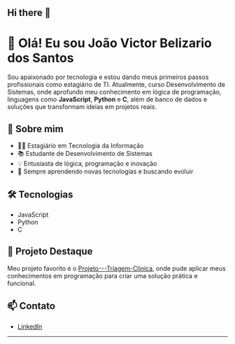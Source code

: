 ## Hi there 👋
# 👋 Olá! Eu sou João Victor Belizario dos Santos

Sou apaixonado por tecnologia e estou dando meus primeiros passos profissionais como estagiário de TI. Atualmente, curso Desenvolvimento de Sistemas, onde aprofundo meu conhecimento em lógica de programação, linguagens como **JavaScript**, **Python** e **C**, além de banco de dados e soluções que transformam ideias em projetos reais.

## 🚀 Sobre mim

- 🧑‍💻 Estagiário em Tecnologia da Informação
- 📚 Estudante de Desenvolvimento de Sistemas
- 💡 Entusiasta de lógica, programação e inovação
- 🌱 Sempre aprendendo novas tecnologias e buscando evoluir

## 🛠️ Tecnologias

- JavaScript
- Python
- C

## 🌟 Projeto Destaque

Meu projeto favorito é o [Projeto---Triagem-Clinica](https://github.com/BelizarioJv/Projeto---Triagem-Clinica), onde pude aplicar meus conhecimentos em programação para criar uma solução prática e funcional.

## 📫 Contato

- [LinkedIn](https://www.linkedin.com/in/joãobelizariodev/)

---

<!--
**BelizarioJv/BelizarioJv** is a ✨ _special_ ✨ repository because its `README.md` (this file) appears on your GitHub profile.

Here are some ideas to get you started:

- 🔭 I’m currently working on ...
- 🌱 I’m currently learning ...
- 👯 I’m looking to collaborate on ...
- 🤔 I’m looking for help with ...
- 💬 Ask me about ...
- 📫 How to reach me: ...
- 😄 Pronouns: ...
- ⚡ Fun fact: ...
-->
